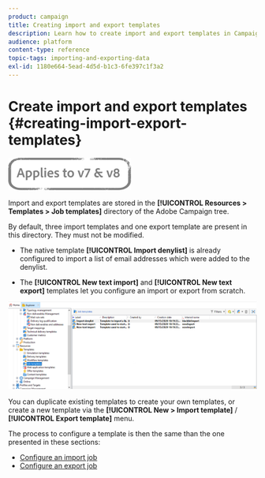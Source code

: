 ```yaml
---
product: campaign
title: Creating import and export templates
description: Learn how to create import and export templates in Campaign Classic.
audience: platform
content-type: reference
topic-tags: importing-and-exporting-data
exl-id: 1180e664-5ead-4d5d-b1c3-6fe397c1f3a2
---
```

# Create import and export templates {#creating-import-export-templates}

![](../../assets/common.svg)

Import and export templates are stored in the **[!UICONTROL Resources > Templates > Job templates]** directory of the Adobe Campaign tree.

By default, three import templates and one export template are present in this directory. They must not be modified.

* The native template **[!UICONTROL Import denylist]** is already configured to import a list of email addresses which were added to the denylist.

* The **[!UICONTROL New text import]** and **[!UICONTROL New text export]** templates let you configure an import or export from scratch.

![](assets/s_ncs_user_export_wizard_template_create.png)

You can duplicate existing templates to create your own templates, or create a new template via the **[!UICONTROL New > Import template]** / **[!UICONTROL Export template]** menu.

The process to configure a template is then the same than the one presented in these sections: 

* [Configure an import job](../../platform/using/executing-import-jobs.md)
* [Configure an export job](../../platform/using/executing-export-jobs.md)
